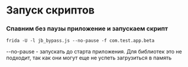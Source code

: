 # Запуск скриптов

### Спавним без паузы приложение и запускаем скрипт

`frida -U -l jb_bypass.js --no-pause -f com.test.app.beta`

--no-pause - запускать до старта приложения. Для библиотек это не подходит, так как они могут еще не успеть загрузиться в память

